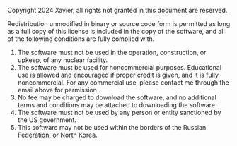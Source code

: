 Copyright 2024 Xavier, all rights not granted in this document are reserved.

Redistribution unmodified in binary or source code form is permitted as long as a full copy of this license is included in the copy of the software, and all of the following conditions are fully complied with.
  1. The software must not be used in the operation, construction, or upkeep, of any nuclear facility.
  2. The software must be used for noncommercial purposes. Educational use is allowed and encouraged if proper credit is given, and it is fully noncommercial. For any commercial use, please contact me through the email above for permission.
  3. No fee may be charged to download the software, and no additional terms and conditions may be attached to downloading the software.
  4. The software must not be used by any person or entity sanctioned by the US government.
  5. This software may not be used within the borders of the Russian Federation, or North Korea.
